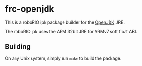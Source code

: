 # frc-openjdk

This is a roboRIO ipk package builder for the
[OpenJDK](https://openjdk.java.net/) JRE.

The roboRIO ipk uses the ARM 32bit JRE for ARMv7 soft float ABI.

## Building

On any Unix system, simply run `make` to build the package.
